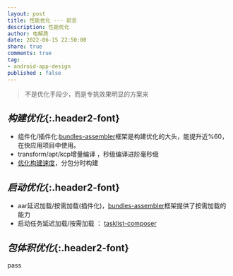 ```yaml
---
layout: post
title: 性能优化 --- 前言
description: 性能优化
author: 电解质
date: 2022-06-15 22:50:00
share: true
comments: true
tag: 
- android-app-design
published : false
---
```

> 不是优化手段少，而是专挑效果明显的方案来

## *构建优化*{:.header2-font}
- 组件化/插件化:[bundles-assembler](https://github.com/electrolyteJ/bundles-assembler)框架是构建优化的大头，能提升近%60，在快应用项目中使用。
- transform/apt/kcp增量编译 ，秒级编译进阶毫秒级
- [优化构建速度](https://developer.android.com/studio/build/optimize-your-build?hl=zh-cn)，分包分时构建


## *启动优化*{:.header2-font}
- aar延迟加载/按需加载(插件化)，[bundles-assembler](https://github.com/electrolyteJ/bundles-assembler)框架提供了按需加载的能力
- 启动任务延迟加载/按需加载 ： [tasklist-composer](https://github.com/electrolyteJ/spacecraft-android/blob/master/vivian/viopt/tasklist-composer/build.gradle)


## *包体积优化*{:.header2-font}
pass